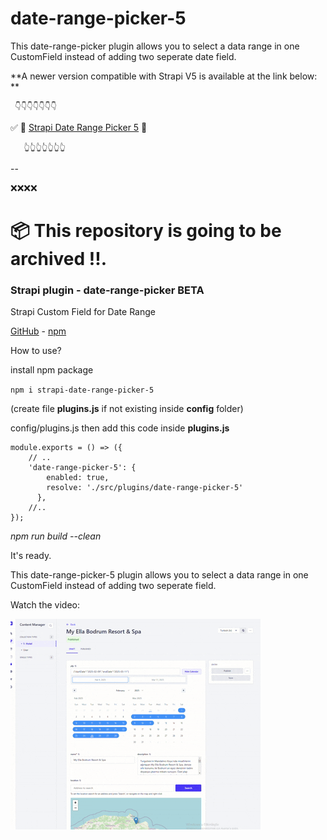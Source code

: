 # date-range-picker-5

This date-range-picker plugin allows you to select a data range in one CustomField instead of adding two seperate date field.



**A newer version compatible with Strapi V5 is available at the link below: **

     👇👇👇👇👇👇👇

✅ 🚀 [Strapi Date Range Picker 5](https://github.com/muammerkeles/strapi-date-range-picker-5) 🚀

 
       👆👆👆👆👆👆👆

-- 

❌❌❌❌
# 📦 This repository is going to be archived !!.
### Strapi plugin - date-range-picker  BETA

Strapi Custom Field for Date Range 

[GitHub](https://github.com/muammerkeles/strapi-date-range-picker-plugin) - [npm](https://www.npmjs.com/package/strapi-date-range-picker-plugin)

How to use?

install npm package 

`npm i strapi-date-range-picker-5`

(create file **plugins.js** if not existing inside **config** folder)

config/plugins.js
then add this code inside **plugins.js**
```
module.exports = () => ({
    // ..
    'date-range-picker-5': {
        enabled: true,
        resolve: './src/plugins/date-range-picker-5'
      },
    //..
});

```
_npm run build --clean_

It's ready.

This date-range-picker-5 plugin allows you to select a data range in one CustomField instead of adding two seperate field. 

Watch the video:

![alt text](date-range-5.gif)